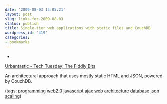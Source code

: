 ```yaml
---
date: '2009-08-03 15:05:21'
layout: post
slug: links-for-2009-08-03
status: publish
title: Single-tier web applications with static files and CouchDB
wordpress_id: '419'
categories:
- bookmarks
---
```


  *


[Urbantastic - Tech Tuesday: The Fiddly Bits](http://blog.urbantastic.com/post/81336210/tech-tuesday-the-fiddly-bits)


An architectural approach that uses mostly static HTML and JSON, powered by CouchDB.


(tags: [programming](http://delicious.com/eob/programming) [web2.0](http://delicious.com/eob/web2.0) [javascript](http://delicious.com/eob/javascript) [ajax](http://delicious.com/eob/ajax) [web](http://delicious.com/eob/web) [architecture](http://delicious.com/eob/architecture) [database](http://delicious.com/eob/database) [json](http://delicious.com/eob/json) [scaling](http://delicious.com/eob/scaling))



